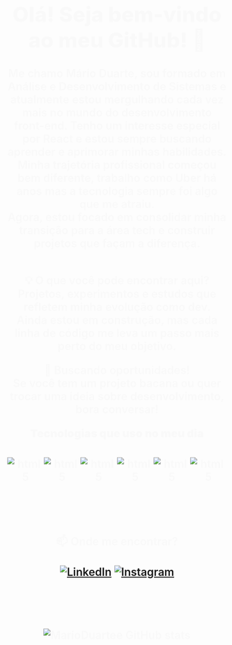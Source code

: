 <div style=" text-align: center">

### <h1 style="font-size: 48px; font-weight: 800; color: #F9F9F9">Olá! Seja bem-vindo ao meu GitHub! 👋</h1>

</div>

<div style="text-align: center; color: #F9F9F9;; font-size: 25px; font-weight: 600">
Me chamo Mário Duarte, sou formado em Análise e Desenvolvimento de Sistemas e atualmente estou mergulhando cada vez mais no mundo do desenvolvimento front-end. Tenho um interesse especial por React e estou sempre buscando aprender e aprimorar minhas habilidades.
<br>
Minha trajetória profissional começou bem diferente, trabalho como Uber há anos mas a tecnologia sempre foi algo que me atraiu. 
<br> Agora, estou focado em consolidar minha transição para a área tech e construir projetos que façam a diferença.
<br>
<br>

💡 O que você pode encontrar aqui? <br>
Projetos, experimentos e estudos que refletem minha evolução como dev. Ainda estou em construção, mas cada linha de código me leva um passo mais perto do meu objetivo.

🚀 Buscando oportunidades! <br>
Se você tem um projeto bacana ou quer trocar uma ideia sobre desenvolvimento, bora conversar!

<p style="color: #F9F9F9;; text-align: center; font-size: 25px; font-weight: 900">Tecnologias que uso no meu dia</p>

<div style="display: flex; justify-content: center; margin-top: 40px">
    <img align="center" alt="html5" src="https://img.shields.io/badge/HTML5-E34F26?style=for-the-badge&logo=html5&logoColor=white">
    <img align="center" alt="html5" src="https://img.shields.io/badge/CSS3-1572B6?style=for-the-badge&logo=css3&logoColor=white">
    <img align="center" alt="html5" src="https://img.shields.io/badge/JavaScript-323330?style=for-the-badge&logo=javascript&logoColor=F7DF1E">
    <img align="center" alt="html5" src="https://img.shields.io/badge/React-20232A?style=for-the-badge&logo=react&logoColor=61DAFB">
    <img align="center" alt="html5" src="https://img.shields.io/badge/GIT-E44C30?style=for-the-badge&logo=git&logoColor=white">
    <img align="center" alt="html5" src="https://img.shields.io/badge/GitHub-100000?style=for-the-badge&logo=github&logoColor=white">
</div> <br><br><br>

📫 Onde me encontrar? <br>
<br>
[![LinkedIn](https://img.shields.io/badge/LinkedIn-0077B5?style=for-the-badge&logo=linkedin&logoColor=white)](https://www.linkedin.com/in/mario-duarte-3923431b8/)
[![Instagram](https://img.shields.io/badge/Instagram-E4405F?style=for-the-badge&logo=instagram&logoColor=white)](https://www.instagram.com/marioduartec/)
<br><br><br><br>

![MarioDuartee GitHub stats](https://github-readme-stats.vercel.app/api?username=MarioDuartee&show_icons=true&theme=merko)


</div>
